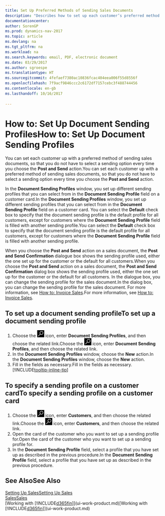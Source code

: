 ```yaml
---
title: Set Up Preferred Methods of Sending Sales Documents
description: "Describes how to set up each customer’s preferred method of sending sales documents, for example, email, PDF, electronic document, and so on."
documentationcenter: 
author: SorenGP
ms.prod: dynamics-nav-2017
ms.topic: article
ms.devlang: na
ms.tgt_pltfrm: na
ms.workload: na
ms.search.keywords: email, PDF, electronic document
ms.date: 03/29/2017
ms.author: sgroespe
ms.translationtype: HT
ms.sourcegitcommit: 4fefaef7380ac10836fcac404eea006f55d8556f
ms.openlocfilehash: 7f9acf9846ccc2c6172df7157cebc3f488744456
ms.contentlocale: en-gb
ms.lasthandoff: 10/16/2017

---
```

# <a name="how-to-set-up-document-sending-profiles"></a><span data-ttu-id="ad97f-103">How to: Set Up Document Sending Profiles</span><span class="sxs-lookup"><span data-stu-id="ad97f-103">How to: Set Up Document Sending Profiles</span></span>
<span data-ttu-id="ad97f-104">You can set each customer up with a preferred method of sending sales documents, so that you do not have to select a sending option every time you choose the **Post and Send** action.</span><span class="sxs-lookup"><span data-stu-id="ad97f-104">You can set each customer up with a preferred method of sending sales documents, so that you do not have to select a sending option every time you choose the **Post and Send** action.</span></span>

<span data-ttu-id="ad97f-105">In the **Document Sending Profiles** window, you set up different sending profiles that you can select from in the **Document Sending Profile** field on a customer card.</span><span class="sxs-lookup"><span data-stu-id="ad97f-105">In the **Document Sending Profiles** window, you set up different sending profiles that you can select from in the **Document Sending Profile** field on a customer card.</span></span> <span data-ttu-id="ad97f-106">You can select the **Default** check box to specify that the document sending profile is the default profile for all customers, except for customers where the **Document Sending Profile** field is filled with another sending profile.</span><span class="sxs-lookup"><span data-stu-id="ad97f-106">You can select the **Default** check box to specify that the document sending profile is the default profile for all customers, except for customers where the **Document Sending Profile** field is filled with another sending profile.</span></span>

<span data-ttu-id="ad97f-107">When you choose the **Post and Send** action on a sales document, the **Post and Send Confirmation** dialogue box shows the sending profile used, either the one set up for the customer or the default for all customers.</span><span class="sxs-lookup"><span data-stu-id="ad97f-107">When you choose the **Post and Send** action on a sales document, the **Post and Send Confirmation** dialog box shows the sending profile used, either the one set up for the customer or the default for all customers.</span></span> <span data-ttu-id="ad97f-108">In the dialogue box, you can change the sending profile for the sales document.</span><span class="sxs-lookup"><span data-stu-id="ad97f-108">In the dialog box, you can change the sending profile for the sales document.</span></span> <span data-ttu-id="ad97f-109">For more information, see [How to: Invoice Sales](sales-how-invoice-sales.md).</span><span class="sxs-lookup"><span data-stu-id="ad97f-109">For more information, see [How to: Invoice Sales](sales-how-invoice-sales.md).</span></span>

## <a name="to-set-up-a-document-sending-profile"></a><span data-ttu-id="ad97f-110">To set up a document sending profile</span><span class="sxs-lookup"><span data-stu-id="ad97f-110">To set up a document sending profile</span></span>
1. <span data-ttu-id="ad97f-111">Choose the ![Search for Page or Report](media/ui-search/search_small.png "Search for Page or Report icon") icon, enter **Document Sending Profiles**, and then choose the related link.</span><span class="sxs-lookup"><span data-stu-id="ad97f-111">Choose the ![Search for Page or Report](media/ui-search/search_small.png "Search for Page or Report icon") icon, enter **Document Sending Profiles**, and then choose the related link.</span></span>
2. <span data-ttu-id="ad97f-112">In the **Document Sending Profiles** window, choose the **New** action.</span><span class="sxs-lookup"><span data-stu-id="ad97f-112">In the **Document Sending Profiles** window, choose the **New** action.</span></span>
3. <span data-ttu-id="ad97f-113">Fill in the fields as necessary.</span><span class="sxs-lookup"><span data-stu-id="ad97f-113">Fill in the fields as necessary.</span></span> [!INCLUDE[tooltip-inline-tip](includes/tooltip-inline-tip_md.md)]

## <a name="to-specify-a-sending-profile-on-a-customer-card"></a><span data-ttu-id="ad97f-114">To specify a sending profile on a customer card</span><span class="sxs-lookup"><span data-stu-id="ad97f-114">To specify a sending profile on a customer card</span></span>
1. <span data-ttu-id="ad97f-115">Choose the ![Search for Page or Report](media/ui-search/search_small.png "Search for Page or Report icon") icon, enter **Customers**, and then choose the related link.</span><span class="sxs-lookup"><span data-stu-id="ad97f-115">Choose the ![Search for Page or Report](media/ui-search/search_small.png "Search for Page or Report icon") icon, enter **Customers**, and then choose the related link.</span></span>
2. <span data-ttu-id="ad97f-116">Open the card of the customer who you want to set up a sending profile for.</span><span class="sxs-lookup"><span data-stu-id="ad97f-116">Open the card of the customer who you want to set up a sending profile for.</span></span>
3. <span data-ttu-id="ad97f-117">In the **Document Sending Profile** field, select a profile that you have set up as described in the previous procedure.</span><span class="sxs-lookup"><span data-stu-id="ad97f-117">In the **Document Sending Profile** field, select a profile that you have set up as described in the previous procedure.</span></span>

## <a name="see-also"></a><span data-ttu-id="ad97f-118">See Also</span><span class="sxs-lookup"><span data-stu-id="ad97f-118">See Also</span></span>
[<span data-ttu-id="ad97f-119">Setting Up Sales</span><span class="sxs-lookup"><span data-stu-id="ad97f-119">Setting Up Sales</span></span>](sales-setup-sales.md)  
[<span data-ttu-id="ad97f-120">Sales</span><span class="sxs-lookup"><span data-stu-id="ad97f-120">Sales</span></span>](sales-manage-sales.md)  
<span data-ttu-id="ad97f-121">[Working with [!INCLUDE[d365fin](includes/d365fin_md.md)]](ui-work-product.md)</span><span class="sxs-lookup"><span data-stu-id="ad97f-121">[Working with [!INCLUDE[d365fin](includes/d365fin_md.md)]](ui-work-product.md)</span></span>

